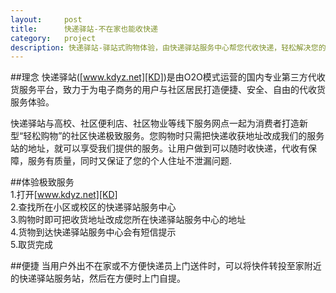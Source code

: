 ```yaml
---
layout:		post
title:		快递驿站-不在家也能收快递
category:	project
description: 快递驿站-驿站式购物体验，由快递驿站服务中心帮您代收快递，轻松解决您的网络购物问题
---
```


##理念
快递驿站([www.kdyz.net][KD])是由O2O模式运营的国内专业第三方代收货服务平台，致力于为电子商务的用户与社区居民打造便捷、安全、自由的代收货服务体验。   

快递驿站与高校、社区便利店、社区物业等线下服务网点一起为消费者打造新型“轻松购物”的社区快递极致服务。您购物时只需把快递收获地址改成我们的服务站的地址，就可以享受我们提供的服务。让用户做到可以随时收快递，代收有保障，服务有质量，同时又保证了您的个人住址不泄漏问题.   

##体验极致服务   
1.打开[www.kdyz.net][KD]   
2.查找所在小区或校区的快递驿站服务中心   
3.购物时即可把收货地址改成您所在快递驿站服务中心的地址   
4.货物到达快递驿站服务中心会有短信提示   
5.取货完成   

##便捷
当用户外出不在家或不方便快递员上门送件时，可以将快件转投至家附近的快递驿站服务站，然后在方便时上门自提。

[KD]: http://www.kdyz.net "www.kdyz.net"

